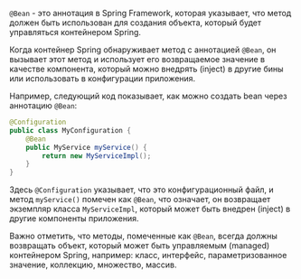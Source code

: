 `@Bean` - это аннотация в Spring Framework, которая указывает, что метод должен быть использован для создания объекта, который будет управляться контейнером Spring. 

Когда контейнер Spring обнаруживает метод с аннотацией `@Bean`, он вызывает этот метод и использует его возвращаемое значение в качестве компонента, который можно внедрять (inject) в другие бины или использовать в конфигурации приложения.

Например, следующий код показывает, как можно создать bean через аннотацию `@Bean`:

```java
@Configuration
public class MyConfiguration {
    @Bean
    public MyService myService() {
        return new MyServiceImpl();
    }
}
```

Здесь `@Configuration` указывает, что это конфигурационный файл, и метод `myService()` помечен как `@Bean`, что означает, он возвращает экземпляр класса `MyServiceImpl`, который может быть внедрен (inject) в другие компоненты приложения. 

Важно отметить, что методы, помеченные как `@Bean`, всегда должны возвращать объект, который может быть управляемым (managed) контейнером Spring, например: класс, интерфейс, параметризованное значение, коллекцию, множество, массив.